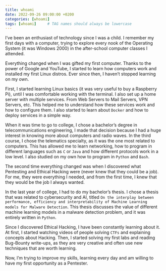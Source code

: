 ```yaml
---
title: whoami
date: 2022-09-26 09:00:00 +0200
categories: [whoami]
tags: [whoami]     # TAG names should always be lowercase
---
```


I’ve been an enthusiast of technology since I was a child. I remember my first days with a computer, trying to explore every nook of the Operating System (it was Windows 2000) in the after-school computer classes I attended.

Everything changed when I was gifted my first computer. Thanks to the power of Google and YouTube, I started to learn how computers work and installed my first Linux distros. Ever since then, I haven’t stopped learning on my own.

First, I started learning Linux basics (it was very useful to buy a Raspberry Pi), until I was comfortable working with the terminal. I also set up a home server with multiple services. From Web Servers to Mail Servers, VPN Servers, etc. This helped me to understand how these services work and how to configure them. I also started to learn about `Docker` and how to deploy services in a simple way.

When it was time to go to college, I chose a bachelor’s degree in telecommunications engineering, I made that decision because I had a huge interest in knowing more about computers and radio waves. In the third course, I chose the telematics specialty, as it was the one most related to computers. This has allowed me to learn networking, how to program in different languages such as `C` or `Java` and how different protocols work in a low level. I also studied on my own how to program in `Python` and `Bash`.

The second time everything changed was when I discovered what Pentesting and Ethical Hacking were (never knew that they could be a job). For me, they were everything I needed, and from the first time, I knew that they would be the job I always wanted.

In the last year of college, I had to do my bachelor’s thesis. I chose a thesis that was related to cybersecurity and AI, titled `On the interplay between performance, efficiency and interpretability of Machine Learning models for Malware Detection`. This thesis discusses the value of different machine learning models in a malware detection problem, and it was entirely written in `Python`.

Since I discovered Ethical Hacking, I have been constantly learning about it. At first, I started watching videos of people solving `CTFs` and explaining concepts about Hacking. Then, I started solving my first labs and reading Bug-Bounty write-ups, as they are very creative and often use new techniques that are worth learning.

Now, I’m trying to improve my skills, learning every day and am willing to have my first opportunity as a Pentester.